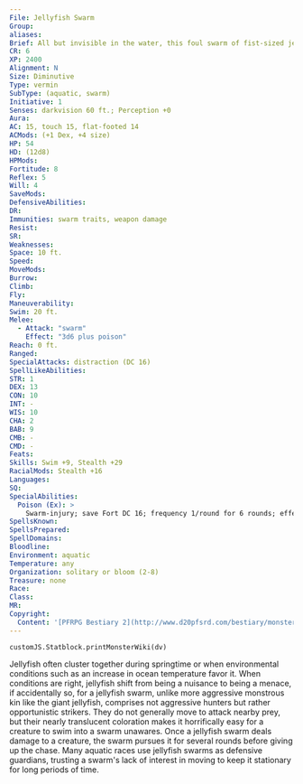 ```yaml
---
File: Jellyfish Swarm
Group: 
aliases: 
Brief: All but invisible in the water, this foul swarm of fist-sized jellyfish wriggles and writhes, a virtual wall of stinging tentacles.
CR: 6
XP: 2400
Alignment: N
Size: Diminutive
Type: vermin
SubType: (aquatic, swarm)
Initiative: 1
Senses: darkvision 60 ft.; Perception +0
Aura: 
AC: 15, touch 15, flat-footed 14
ACMods: (+1 Dex, +4 size)
HP: 54
HD: (12d8)
HPMods: 
Fortitude: 8
Reflex: 5
Will: 4
SaveMods: 
DefensiveAbilities: 
DR: 
Immunities: swarm traits, weapon damage
Resist: 
SR: 
Weaknesses: 
Space: 10 ft.
Speed: 
MoveMods: 
Burrow: 
Climb: 
Fly: 
Maneuverability: 
Swim: 20 ft.
Melee: 
  - Attack: "swarm"
    Effect: "3d6 plus poison"
Reach: 0 ft.
Ranged: 
SpecialAttacks: distraction (DC 16)
SpellLikeAbilities: 
STR: 1
DEX: 13
CON: 10
INT: -
WIS: 10
CHA: 2
BAB: 9
CMB: -
CMD: -
Feats: 
Skills: Swim +9, Stealth +29
RacialMods: Stealth +16
Languages: 
SQ: 
SpecialAbilities:
  Poison (Ex): >
    Swarm-injury; save Fort DC 16; frequency 1/round for 6 rounds; effect 1d4 Dex; cure 2 consecutive saves.
SpellsKnown: 
SpellsPrepared: 
SpellDomains: 
Bloodline: 
Environment: aquatic
Temperature: any
Organization: solitary or bloom (2-8)
Treasure: none
Race: 
Class: 
MR: 
Copyright:
  Content: '[PFRPG Bestiary 2](http://www.d20pfsrd.com/bestiary/monster-listings/vermin/jellyfish/jellyfish-swarm)'
---
```

```dataviewjs
customJS.Statblock.printMonsterWiki(dv)
```
Jellyfish often cluster together during springtime or when environmental conditions such as an increase in ocean temperature favor it. When conditions are right, jellyfish shift from being a nuisance to being a menace, if accidentally so, for a jellyfish swarm, unlike more aggressive monstrous kin like the giant jellyfish, comprises not aggressive hunters but rather opportunistic strikers. They do not generally move to attack nearby prey, but their nearly translucent coloration makes it horrifically easy for a creature to swim into a swarm unawares. Once a jellyfish swarm deals damage to a creature, the swarm pursues it for several rounds before giving up the chase. Many aquatic races use jellyfish swarms as defensive guardians, trusting a swarm's lack of interest in moving to keep it stationary for long periods of time.
